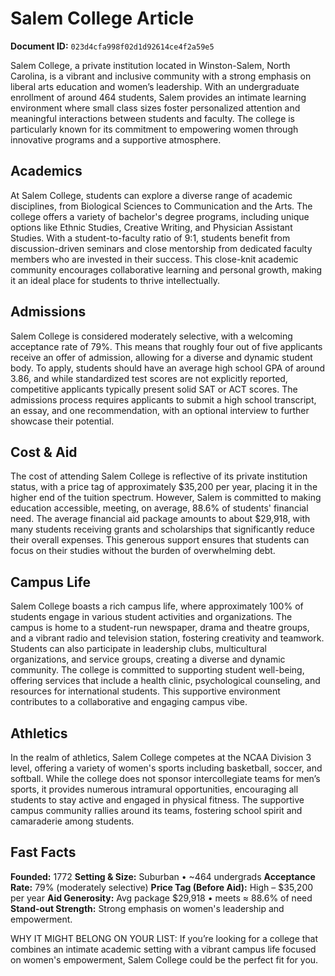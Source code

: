 # Salem College Article

**Document ID:** `023d4cfa998f02d1d92614ce4f2a59e5`

Salem College, a private institution located in Winston-Salem, North Carolina, is a vibrant and inclusive community with a strong emphasis on liberal arts education and women’s leadership. With an undergraduate enrollment of around 464 students, Salem provides an intimate learning environment where small class sizes foster personalized attention and meaningful interactions between students and faculty. The college is particularly known for its commitment to empowering women through innovative programs and a supportive atmosphere.

## Academics
At Salem College, students can explore a diverse range of academic disciplines, from Biological Sciences to Communication and the Arts. The college offers a variety of bachelor's degree programs, including unique options like Ethnic Studies, Creative Writing, and Physician Assistant Studies. With a student-to-faculty ratio of 9:1, students benefit from discussion-driven seminars and close mentorship from dedicated faculty members who are invested in their success. This close-knit academic community encourages collaborative learning and personal growth, making it an ideal place for students to thrive intellectually.

## Admissions
Salem College is considered moderately selective, with a welcoming acceptance rate of 79%. This means that roughly four out of five applicants receive an offer of admission, allowing for a diverse and dynamic student body. To apply, students should have an average high school GPA of around 3.86, and while standardized test scores are not explicitly reported, competitive applicants typically present solid SAT or ACT scores. The admissions process requires applicants to submit a high school transcript, an essay, and one recommendation, with an optional interview to further showcase their potential.

## Cost & Aid
The cost of attending Salem College is reflective of its private institution status, with a price tag of approximately $35,200 per year, placing it in the higher end of the tuition spectrum. However, Salem is committed to making education accessible, meeting, on average, 88.6% of students' financial need. The average financial aid package amounts to about $29,918, with many students receiving grants and scholarships that significantly reduce their overall expenses. This generous support ensures that students can focus on their studies without the burden of overwhelming debt.

## Campus Life
Salem College boasts a rich campus life, where approximately 100% of students engage in various student activities and organizations. The campus is home to a student-run newspaper, drama and theatre groups, and a vibrant radio and television station, fostering creativity and teamwork. Students can also participate in leadership clubs, multicultural organizations, and service groups, creating a diverse and dynamic community. The college is committed to supporting student well-being, offering services that include a health clinic, psychological counseling, and resources for international students. This supportive environment contributes to a collaborative and engaging campus vibe.

## Athletics
In the realm of athletics, Salem College competes at the NCAA Division 3 level, offering a variety of women's sports including basketball, soccer, and softball. While the college does not sponsor intercollegiate teams for men’s sports, it provides numerous intramural opportunities, encouraging all students to stay active and engaged in physical fitness. The supportive campus community rallies around its teams, fostering school spirit and camaraderie among students.

## Fast Facts
**Founded:** 1772
**Setting & Size:** Suburban • ~464 undergrads
**Acceptance Rate:** 79% (moderately selective)
**Price Tag (Before Aid):** High – $35,200 per year
**Aid Generosity:** Avg package $29,918 • meets ≈ 88.6% of need
**Stand-out Strength:** Strong emphasis on women's leadership and empowerment.

WHY IT MIGHT BELONG ON YOUR LIST: If you’re looking for a college that combines an intimate academic setting with a vibrant campus life focused on women's empowerment, Salem College could be the perfect fit for you.
